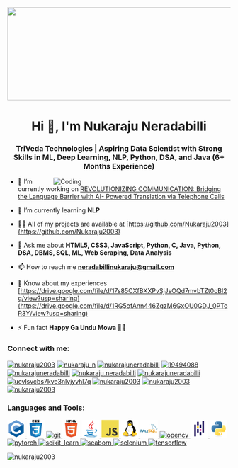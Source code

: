 <a href="https://www.linkedin.com/in/nukarajuneradabilli/">
  <img src="https://media.licdn.com/dms/image/C4D12AQESj72-s5gEKg/article-cover_image-shrink_423_752/0/1626753867110?e=1687996800&v=beta&t=mWKmsDrJpcZwS6G9FW8Ig99-19k7U6NvwHgULKCFxsE" width="1128" height="210">
</a>


<h1 align="center">Hi 👋, I'm Nukaraju Neradabilli</h1>
<h3 align="center">TriVeda Technologies | Aspiring Data Scientist with Strong Skills in ML, Deep Learning, NLP, Python, DSA, and Java (6+ Months Experience)</h3>
<img align="right" alt="Coding" width="400" src="https://www.datatobiz.com/wp-content/uploads/2022/08/Blog-Featured-Images-GIF-5.gif">


- 🔭 I’m currently working on [REVOLUTIONIZING COMMUNICATION: Bridging the Language Barrier with AI- Powered Translation via Telephone Calls](https://www.canva.com/design/DAFand2SQqI/qMxOxDmTEdBEMfBLGP1dlQ/view?utm_content=DAFand2SQqI&utm_campaign=designshare&utm_medium=link2&utm_source=sharebutton)

- 🌱 I’m currently learning **NLP**

- 👨‍💻 All of my projects are available at [https://github.com/Nukaraju2003](https://github.com/Nukaraju2003)

- 💬 Ask me about **HTML5, CSS3, JavaScript, Python, C, Java, Python, DSA, DBMS, SQL, ML, Web Scraping, Data Analysis**

- 📫 How to reach me **neradabillinukaraju@gmail.com**

- 📄 Know about my experiences [https://drive.google.com/file/d/17s85CXfBXXPvSjJsOQd7mvbTZt0cBI2q/view?usp=sharing](https://drive.google.com/file/d/1RG5ofAnn446ZqzM6GxOU0GDJ_0PToR3Y/view?usp=sharing)

- ⚡ Fun fact **Happy Ga Undu Mowa 🕺🤘**

<h3 align="left">Connect with me:</h3>
<p align="left">
<a href="https://dev.to/nukaraju2003" target="blank"><img align="center" src="https://raw.githubusercontent.com/rahuldkjain/github-profile-readme-generator/master/src/images/icons/Social/devto.svg" alt="nukaraju2003" height="30" width="40" /></a>
<a href="https://twitter.com/nukaraju_n" target="blank"><img align="center" src="https://raw.githubusercontent.com/rahuldkjain/github-profile-readme-generator/master/src/images/icons/Social/twitter.svg" alt="nukaraju_n" height="30" width="40" /></a>
<a href="https://linkedin.com/in/nukarajuneradabilli" target="blank"><img align="center" src="https://raw.githubusercontent.com/rahuldkjain/github-profile-readme-generator/master/src/images/icons/Social/linked-in-alt.svg" alt="nukarajuneradabilli" height="30" width="40" /></a>
<a href="https://stackoverflow.com/users/19494088" target="blank"><img align="center" src="https://raw.githubusercontent.com/rahuldkjain/github-profile-readme-generator/master/src/images/icons/Social/stack-overflow.svg" alt="19494088" height="30" width="40" /></a>
<a href="https://kaggle.com/nukarajuneradabilli" target="blank"><img align="center" src="https://raw.githubusercontent.com/rahuldkjain/github-profile-readme-generator/master/src/images/icons/Social/kaggle.svg" alt="nukarajuneradabilli" height="30" width="40" /></a>
<a href="https://fb.com/nukaraju.neradabilli" target="blank"><img align="center" src="https://raw.githubusercontent.com/rahuldkjain/github-profile-readme-generator/master/src/images/icons/Social/facebook.svg" alt="nukaraju.neradabilli" height="30" width="40" /></a>
<a href="https://instagram.com/nukarajuneradabilli" target="blank"><img align="center" src="https://raw.githubusercontent.com/rahuldkjain/github-profile-readme-generator/master/src/images/icons/Social/instagram.svg" alt="nukarajuneradabilli" height="30" width="40" /></a>
<a href="https://www.youtube.com/c/ucvlsvcbs7kve3nlvjyvhl7q" target="blank"><img align="center" src="https://raw.githubusercontent.com/rahuldkjain/github-profile-readme-generator/master/src/images/icons/Social/youtube.svg" alt="ucvlsvcbs7kve3nlvjyvhl7q" height="30" width="40" /></a>
<a href="https://www.hackerrank.com/nukaraju2003" target="blank"><img align="center" src="https://raw.githubusercontent.com/rahuldkjain/github-profile-readme-generator/master/src/images/icons/Social/hackerrank.svg" alt="nukaraju2003" height="30" width="40" /></a>
<a href="https://www.leetcode.com/nukaraju2003" target="blank"><img align="center" src="https://raw.githubusercontent.com/rahuldkjain/github-profile-readme-generator/master/src/images/icons/Social/leet-code.svg" alt="nukaraju2003" height="30" width="40" /></a>
<a href="https://www.hackerearth.com/nukaraju2003" target="blank"><img align="center" src="https://raw.githubusercontent.com/rahuldkjain/github-profile-readme-generator/master/src/images/icons/Social/hackerearth.svg" alt="nukaraju2003" height="30" width="40" /></a>
</p>

<h3 align="left">Languages and Tools:</h3>
<p align="left"> <a href="https://www.cprogramming.com/" target="_blank" rel="noreferrer"> <img src="https://raw.githubusercontent.com/devicons/devicon/master/icons/c/c-original.svg" alt="c" width="40" height="40"/> </a> <a href="https://www.w3schools.com/css/" target="_blank" rel="noreferrer"> <img src="https://raw.githubusercontent.com/devicons/devicon/master/icons/css3/css3-original-wordmark.svg" alt="css3" width="40" height="40"/> </a> <a href="https://git-scm.com/" target="_blank" rel="noreferrer"> <img src="https://www.vectorlogo.zone/logos/git-scm/git-scm-icon.svg" alt="git" width="40" height="40"/> </a> <a href="https://www.w3.org/html/" target="_blank" rel="noreferrer"> <img src="https://raw.githubusercontent.com/devicons/devicon/master/icons/html5/html5-original-wordmark.svg" alt="html5" width="40" height="40"/> </a> <a href="https://www.java.com" target="_blank" rel="noreferrer"> <img src="https://raw.githubusercontent.com/devicons/devicon/master/icons/java/java-original.svg" alt="java" width="40" height="40"/> </a> <a href="https://developer.mozilla.org/en-US/docs/Web/JavaScript" target="_blank" rel="noreferrer"> <img src="https://raw.githubusercontent.com/devicons/devicon/master/icons/javascript/javascript-original.svg" alt="javascript" width="40" height="40"/> </a> <a href="https://www.linux.org/" target="_blank" rel="noreferrer"> <img src="https://raw.githubusercontent.com/devicons/devicon/master/icons/linux/linux-original.svg" alt="linux" width="40" height="40"/> </a> <a href="https://www.mysql.com/" target="_blank" rel="noreferrer"> <img src="https://raw.githubusercontent.com/devicons/devicon/master/icons/mysql/mysql-original-wordmark.svg" alt="mysql" width="40" height="40"/> </a> <a href="https://opencv.org/" target="_blank" rel="noreferrer"> <img src="https://www.vectorlogo.zone/logos/opencv/opencv-icon.svg" alt="opencv" width="40" height="40"/> </a> <a href="https://pandas.pydata.org/" target="_blank" rel="noreferrer"> <img src="https://raw.githubusercontent.com/devicons/devicon/2ae2a900d2f041da66e950e4d48052658d850630/icons/pandas/pandas-original.svg" alt="pandas" width="40" height="40"/> </a> <a href="https://www.python.org" target="_blank" rel="noreferrer"> <img src="https://raw.githubusercontent.com/devicons/devicon/master/icons/python/python-original.svg" alt="python" width="40" height="40"/> </a> <a href="https://pytorch.org/" target="_blank" rel="noreferrer"> <img src="https://www.vectorlogo.zone/logos/pytorch/pytorch-icon.svg" alt="pytorch" width="40" height="40"/> </a> <a href="https://scikit-learn.org/" target="_blank" rel="noreferrer"> <img src="https://upload.wikimedia.org/wikipedia/commons/0/05/Scikit_learn_logo_small.svg" alt="scikit_learn" width="40" height="40"/> </a> <a href="https://seaborn.pydata.org/" target="_blank" rel="noreferrer"> <img src="https://seaborn.pydata.org/_images/logo-mark-lightbg.svg" alt="seaborn" width="40" height="40"/> </a> <a href="https://www.selenium.dev" target="_blank" rel="noreferrer"> <img src="https://raw.githubusercontent.com/detain/svg-logos/780f25886640cef088af994181646db2f6b1a3f8/svg/selenium-logo.svg" alt="selenium" width="40" height="40"/> </a> <a href="https://www.tensorflow.org" target="_blank" rel="noreferrer"> <img src="https://www.vectorlogo.zone/logos/tensorflow/tensorflow-icon.svg" alt="tensorflow" width="40" height="40"/> </a> </p>

<p><img align="center" src="https://github-readme-stats.vercel.app/api/top-langs?username=nukaraju2003&show_icons=true&locale=en&layout=compact" alt="nukaraju2003" /></p>
